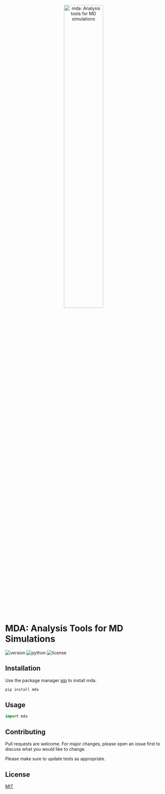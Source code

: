<p align="center">
  <a href="https://github.com/ipudu/mda">
    <img alt="mda: Analysis tools for MD simulations" src="https://app.pudu.io/data/uploads/mda.png" width="50%" height="50%">
  </a>
</p>

# MDA: Analysis Tools for MD Simulations

![version](https://img.shields.io/pypi/v/mda.svg?style=flat-square&logo=visual-studio-code)
![python](https://img.shields.io/pypi/pyversions/mda.svg?style=flat-square&logo=python)
![license](https://img.shields.io/pypi/l/mda.svg?style=flat-square)

## Installation

Use the package manager [pip](https://pip.pypa.io/en/stable/) to install mda.

```bash
pip install mda
```

## Usage

```python
import mda
```

## Contributing
Pull requests are welcome. For major changes, please open an issue first to discuss what you would like to change.

Please make sure to update tests as appropriate.

## License
[MIT](https://choosealicense.com/licenses/mit/)